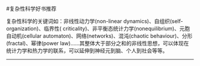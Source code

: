 #复杂性科学好书推荐

复杂性科学的关键词如：非线性动力学(non-linear dynamics)、自组织(self-organization)、临界性( criticality)、非平衡态统计力学(nonequilibrium)、元胞自动机(cellular automaton)、网络(networks)、混沌(chaotic behaviour)、分形(fractal)、幂律(power law)……其整体大于部分之和的非线性思想，可以体现在统计力学和热力学的联系，可以延伸到神经元到脑、个人到社会等等。

---

